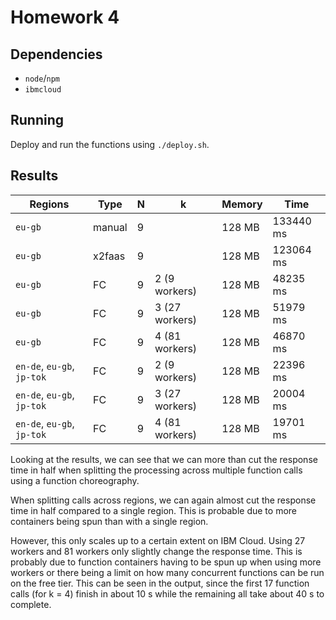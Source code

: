 # Homework 4

## Dependencies

- `node`/`npm`
- `ibmcloud`

## Running

Deploy and run the functions using `./deploy.sh`.

## Results

| Regions                     | Type   | N | k              | Memory | Time    |
|-----------------------------|--------|---|----------------|--------|---------|
| `eu-gb`                     | manual | 9 |                | 128 MB | 133440 ms |
| `eu-gb`                     | x2faas | 9 |                | 128 MB | 123064 ms |
| `eu-gb`                     | FC     | 9 | 2 (9 workers)  | 128 MB |  48235 ms |
| `eu-gb`                     | FC     | 9 | 3 (27 workers) | 128 MB |  51979 ms |
| `eu-gb`                     | FC     | 9 | 4 (81 workers) | 128 MB |  46870 ms |
| `en-de`, `eu-gb`, `jp-tok`  | FC     | 9 | 2 (9 workers)  | 128 MB |  22396 ms |
| `en-de`, `eu-gb`, `jp-tok`  | FC     | 9 | 3 (27 workers) | 128 MB |  20004 ms |
| `en-de`, `eu-gb`, `jp-tok`  | FC     | 9 | 4 (81 workers) | 128 MB |  19701 ms |

Looking at the results, we can see that we can more than cut the response time
in half when splitting the processing across multiple function calls using a
function choreography.

When splitting calls across regions, we can again almost cut the response time in
half compared to a single region. This is probable due to more containers
being spun than with a single region.

However, this only scales up to a certain extent on IBM Cloud. Using 27 workers
and 81 workers only slightly change the response time. This is probably due to
function containers having to be spun up when using more workers or there being
a limit on how many concurrent functions can be run on the free tier. This can be
seen in the output, since the first 17 function calls (for k = 4) finish in about
10 s while the remaining all take about 40 s to complete.
